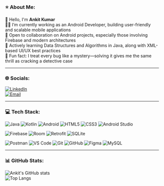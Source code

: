 <h3>⭐ About Me:</h3>

👋 Hello, I'm **Ankit Kumar**  
👨‍💻 I’m currently working as an Android Developer, building user-friendly and scalable mobile applications  
🤝 Open to collaboration on Android projects, especially those involving Firebase and modern architectures  
📖 Actively learning Data Structures and Algorithms in Java, along with XML-based UI/UX best practices  
🧠 Fun fact: I treat every bug like a mystery—solving it gives me the same thrill as cracking a detective case

---

### 🌐 Socials:

[![LinkedIn](https://img.shields.io/badge/LinkedIn-0077B5?style=for-the-badge&logo=linkedin&logoColor=white)](http://www.linkedin.com/in/ankit-ku06)  
[![Email](https://img.shields.io/badge/Email-D14836?style=for-the-badge&logo=gmail&logoColor=white)](mailto:kumarankit200418@gmail.com)

---

### 💻 Tech Stack:

![Java](https://img.shields.io/badge/Java-FEAA2D?style=for-the-badge&logo=java&logoColor=white)
![Kotlin](https://img.shields.io/badge/Kotlin-7F52FF?style=for-the-badge&logo=kotlin&logoColor=white)
![Android](https://img.shields.io/badge/Android-3DDC84?style=for-the-badge&logo=android&logoColor=white)
![HTML5](https://img.shields.io/badge/HTML5-E34F26?style=for-the-badge&logo=html5&logoColor=white)
![CSS3](https://img.shields.io/badge/CSS3-1572B6?style=for-the-badge&logo=css3&logoColor=white)
![Android Studio](https://img.shields.io/badge/Android%20Studio-3DDC84?style=for-the-badge&logo=android-studio&logoColor=white)

![Firebase](https://img.shields.io/badge/Firebase-FFCA28?style=for-the-badge&logo=firebase&logoColor=black)
![Room](https://img.shields.io/badge/Room-4285F4?style=for-the-badge&logo=google&logoColor=white)
![Retrofit](https://img.shields.io/badge/Retrofit-009688?style=for-the-badge&logo=android&logoColor=white)
![SQLite](https://img.shields.io/badge/SQLite-07405E?style=for-the-badge&logo=sqlite&logoColor=white)

![Postman](https://img.shields.io/badge/Postman-FF6C37?style=for-the-badge&logo=postman&logoColor=white)
![VS Code](https://img.shields.io/badge/VS%20Code-007ACC?style=for-the-badge&logo=visual-studio-code&logoColor=white)
![Git](https://img.shields.io/badge/Git-F05032?style=for-the-badge&logo=git&logoColor=white)
![GitHub](https://img.shields.io/badge/GitHub-181717?style=for-the-badge&logo=github&logoColor=white)
![Figma](https://img.shields.io/badge/Figma-F24E1E?style=for-the-badge&logo=figma&logoColor=white)
![MySQL](https://img.shields.io/badge/MySQL-4479A1?style=for-the-badge&logo=mysql&logoColor=white)

---

### 📊 GitHub Stats:

![Ankit's GitHub stats](https://github-readme-stats.vercel.app/api?username=Ankit-kumar&show_icons=true&theme=radical)  
![Top Langs](https://github-readme-stats.vercel.app/api/top-langs/?username=Ankit-kumar&layout=compact&theme=radical)
